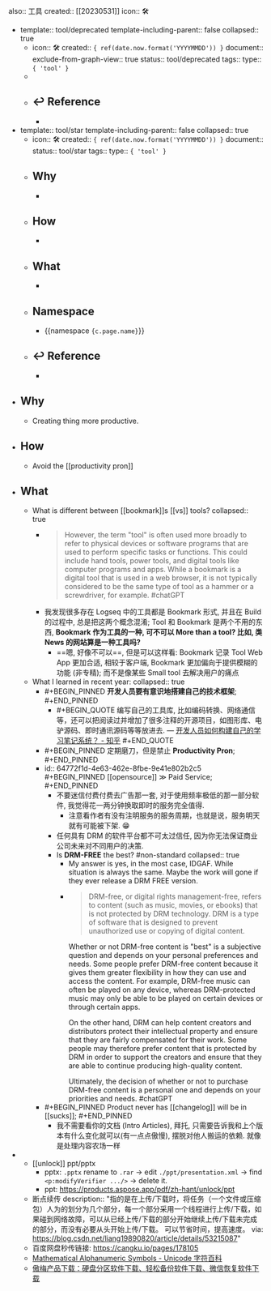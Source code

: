 also:: 工具
created:: [[20230531]]
icon:: 🛠

  - template:: tool/deprecated
    template-including-parent:: false
    collapsed:: true
    - icon:: 🛠
      created:: ``{ ref(date.now.format('YYYYMMDD')) }``
      document:: 
      exclude-from-graph-view:: true
      status:: tool/deprecated
      tags:: 
      type:: ``{ 'tool' }``
    -
    - ## ↩ Reference
      -
  - template:: tool/star
    template-including-parent:: false
    collapsed:: true
    - icon:: 🛠
      created:: ``{ ref(date.now.format('YYYYMMDD')) }``
      document:: 
      status:: tool/star
      tags:: 
      type:: ``{ 'tool' }``
    - ## Why
      -
    - ## How
      -
    - ## What
      -
    - ## Namespace
      - {{namespace ``{c.page.name}``}}
    - ## ↩ Reference
      -
- ## Why
  - Creating thing more productive.
- ## How
  - Avoid the [[productivity pron]]
- ## What
  - What is different between [[bookmark]]s [[vs]] tools?
    collapsed:: true
    - > However, the term "tool" is often used more broadly to refer to physical devices or software programs that are used to perform specific tasks or functions. This could include hand tools, power tools, and digital tools like computer programs and apps. While a bookmark is a digital tool that is used in a web browser, it is not typically considered to be the same type of tool as a hammer or a screwdriver, for example.
      #chatGPT
    - 我发现很多存在 Logseq 中的工具都是 Bookmark 形式, 并且在 Build 的过程中, 总是把这两个概念混淆; Tool 和 Bookmark 是两个不用的东西, **Bookmark 作为工具的一种, 可不可以 More than a tool? 比如, 类 News 的网站算是一种工具吗?**
      - ==嗯, 好像不可以==, 但是可以这样看: Bookmark 记录 Tool Web App 更加合适, 相较于客户端, Bookmark 更加偏向于提供模糊的功能 (非专精); 而不是像某些 Small tool 去解决用户的痛点
  - What I learned in recent year:
    collapsed:: true
    - #+BEGIN_PINNED
      **开发人员要有意识地搭建自己的技术框架**;
      #+END_PINNED
      - #+BEGIN_QUOTE
        编写自己的工具库, 比如编码转换、网络通信等，还可以把阅读过并增加了很多注释的开源项目，如图形库、电驴源码、即时通讯源码等等放进去.
        — [开发人员如何构建自己的学习笔记系统？ - 知乎](https://www.zhihu.com/question/273440522/answer/368778127)
        #+END_QUOTE
    - #+BEGIN_PINNED
      定期磨刀，但是禁止 **Productivity Pron**;
      #+END_PINNED
    - id:: 64772f1d-4e63-462e-8fbe-9e41e802b2c5
      #+BEGIN_PINNED
      [[opensource]] ≫ Paid Service;
      #+END_PINNED
      - 不要迷信付费付费去广告那一套, 对于使用频率极低的那一部分软件, 我觉得花一两分钟换取即时的服务完全值得.
        - 注意看作者有没有注明服务的服务周期，也就是说，服务明天就有可能被下架. 😁
      - 任何具有 DRM 的软件平台都不可太过信任, 因为你无法保证商业公司未来对不同用户的决策.
      - Is **DRM-FREE** the best? #non-standard
        collapsed:: true
        - My answer is yes, in the most case, IDGAF. While situation is always the same. Maybe the work will gone if they ever release a DRM FREE version.
        - > DRM-free, or digital rights management-free, refers to content (such as music, movies, or ebooks) that is not protected by DRM technology. DRM is a type of software that is designed to prevent unauthorized use or copying of digital content.
          >
          Whether or not DRM-free content is "best" is a subjective question and depends on your personal preferences and needs. Some people prefer DRM-free content because it gives them greater flexibility in how they can use and access the content. For example, DRM-free music can often be played on any device, whereas DRM-protected music may only be able to be played on certain devices or through certain apps.
          >
          On the other hand, DRM can help content creators and distributors protect their intellectual property and ensure that they are fairly compensated for their work. Some people may therefore prefer content that is protected by DRM in order to support the creators and ensure that they are able to continue producing high-quality content.
          >
          Ultimately, the decision of whether or not to purchase DRM-free content is a personal one and depends on your priorities and needs.
          #chatGPT
    - #+BEGIN_PINNED
      Product never has [[changelog]] will be in [[sucks]];
      #+END_PINNED
      - 我不需要看你的文档 (Intro Articles), 拜托, 只需要告诉我和上个版本有什么变化就可以(有一点点傲慢), 摆脱对他人搬运的依赖. 就像是处理内容农场一样
-
  - [[unlock]] ppt/pptx
    - pptx: `.pptx` rename to `.rar` -> edit `./ppt/presentation.xml` -> find `<p:modifyVerifier .../>` -> delete it.
    - ppt: https://products.aspose.app/pdf/zh-hant/unlock/ppt
  - 断点续传
    description:: "指的是在上传/下载时，将任务（一个文件或压缩包）人为的划分为几个部分，每一个部分采用一个线程进行上传/下载，如果碰到网络故障，可以从已经上传/下载的部分开始继续上传/下载未完成的部分，而没有必要从头开始上传/下载。 可以节省时间，提高速度。 via: https://blog.csdn.net/liang19890820/article/details/53215087"
  - 百度网盘秒传链接: https://cangku.io/pages/178105
  - [Mathematical Alphanumeric Symbols - Unicode 字符百科](https://unicode-table.com/cn/blocks/mathematical-alphanumeric-symbols/)
  - [傲梅产品下载：硬盘分区软件下载、轻松备份软件下载、微信恢复软件下载](https://www.aomeikeji.com/download.html)